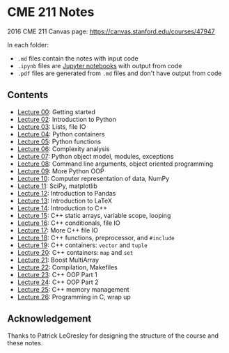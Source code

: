 # CME 211 Notes

2016 CME 211 Canvas page: <https://canvas.stanford.edu/courses/47947>

In each folder:

* `.md` files contain the notes with input code
* `.ipynb` files are [Jupyter notebooks][jupyter] with output from code
* `.pdf` files are generated from `.md` files and don't have output from code

[jupyter]: http://jupyter.org/

## Contents

* [Lecture 00](lecture-00/): Getting started
* [Lecture 02](lecture-02/): Introduction to Python
* [Lecture 03](lecture-03/): Lists, file IO
* [Lecture 04](lecture-04/): Python containers
* [Lecture 05](lecture-05/): Python functions
* [Lecture 06](lecture-06/): Complexity analysis
* [Lecture 07](lecture-07/): Python object model, modules, exceptions
* [Lecture 08](lecture-08/): Command line arguments, object oriented programming
* [Lecture 09](lecture-09/): More Python OOP
* [Lecture 10](lecture-10/): Computer representation of data, NumPy
* [Lecture 11](lecture-11/): SciPy, matplotlib
* [Lecture 12](lecture-12/): Introduction to Pandas
* [Lecture 13](lecture-13/): Introduction to LaTeX
* [Lecture 14](lecture-14/): Introduction to C++
* [Lecture 15](lecture-15/): C++ static arrays, variable scope, looping
* [Lecture 16](lecture-16/): C++ conditionals, file IO
* [Lecture 17](lecture-17/): More C++ file IO
* [Lecture 18](lecture-18/): C++ functions, preprocessor, and `#include`
* [Lecture 19](lecture-19/): C++ containers: `vector` and `tuple`
* [Lecture 20](lecture-20/): C++ containers: `map` and `set`
* [Lecture 21](lecture-21/): Boost MultiArray
* [Lecture 22](lecture-22/): Compilation, Makefiles
* [Lecture 23](lecture-23/): C++ OOP Part 1
* [Lecture 24](lecture-24/): C++ OOP Part 2
* [Lecture 25](lecture-25/): C++ memory management
* [Lecture 26](lecture-26/): Programming in C, wrap up

## Acknowledgement

Thanks to Patrick LeGresley for designing the structure of the course and these
notes.
